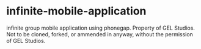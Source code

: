 infinite-mobile-application
===========================

infinite group mobile application using phonegap. Property of GEL Studios. Not to be cloned, forked, or ammended in anyway, without the permission of GEL Studios.
